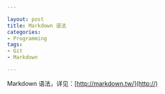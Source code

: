 ```yaml
---

layout: post
title: Markdown 语法
categories: 
- Programming
tags: 
- Git
- Markdown

---
```


Markdown 语法，详见：[http://markdown.tw/](http://)

